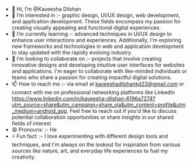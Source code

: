 - 👋 Hi, I’m @Kaveesha Dilshan
- 👀 I’m interested in :- graphic design, UI/UX design, web development, and application development. These fields encompass my passion for creating visually appealing and functional digital experiences.
- 🌱 I’m currently learning :-  advanced techniques in UI/UX design to enhance user interactions and experiences. Additionally, I'm exploring new frameworks and technologies in web and application development to stay updated with the rapidly evolving industry.
- 💞️ I’m looking to collaborate on :- projects that involve creating innovative designs and developing intuitive user interfaces for websites and applications. I'm eager to collaborate with like-minded individuals or teams who share a passion for creating impactful digital solutions.
- 📫 How to reach me :- via email at kaveeshadilshankd23@gmail.com or connect with me on professional networking platforms like LinkedIn https://www.linkedin.com/in/kaveesha-dilshan-6196a7274?utm_source=share&utm_campaign=share_via&utm_content=profile&utm_medium=android_app. Feel free to reach out if you'd like to discuss potential collaboration opportunities or share insights in our shared fields of interest
- 😄 Pronouns: :- He
- ⚡ Fun fact: :- I love experimenting with different design tools and techniques, and I'm always on the lookout for inspiration from various sources like nature, art, and everyday life experiences to fuel my creativity.

<!---
Kaveesha23dil/Kaveesha23dil is a ✨ special ✨ repository because its `README.md` (this file) appears on your GitHub profile.
You can click the Preview link to take a look at your changes.
--->
